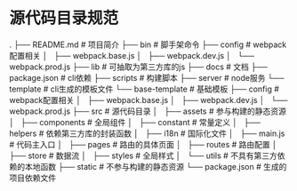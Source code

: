 
# 源代码目录规范

.
├── README.md # 项目简介
├── bin # 脚手架命令
├── config # webpack配置相关
│   ├── webpack.base.js
│   ├── webpack.dev.js
│   └── webpack.prod.js
├── lib # 可抽取为第三方库的js
├── docs # 文档
├── package.json # cli依赖
├── scripts # 构建脚本
├── server # node服务
└── template # cli生成的模板文件
    └── base-template # 基础模板
        ├── config # webpack配置相关
        │   ├── webpack.base.js
        │   ├── webpack.dev.js
        │   └── webpack.prod.js
        ├── src # 源代码目录
        │   ├── assets # 参与构建的静态资源
        │   ├── components # 全局组件
        │   ├── constant # 常量定义
        │   ├── helpers # 依赖第三方库的封装函数
        │   ├── i18n # 国际化文件
        │   ├── main.js # 代码主入口
        │   ├── pages # 路由的具体页面
        │   ├── routes # 路由配置
        │   ├── store # 数据流
        │   ├── styles # 全局样式
        │   └── utils # 不具有第三方依赖的本地函数
        ├── static # 不参与构建的静态资源
        └── package.json # 生成的项目依赖文件


